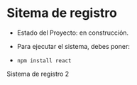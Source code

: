 <h1>Sitema de registro</h1>

- Estado del Proyecto: en construcción.

- Para ejecutar el sistema, debes poner:

- ``` npm install react ```

Sistema de registro 2
